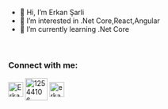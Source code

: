 - 👋 Hi, I’m Erkan Şarli
- 👀 I’m interested in .Net Core,React,Angular
- 🌱 I’m currently learning .Net Core

<br>
<h3 align="left">Connect with me:</h3>
<p align="left">
<a href="https://www.linkedin.com/public-profile/settings?lipi=urn%3Ali%3Apage%3Ad_flagship3_profile_self_edit_contact-info%3BP%2Bgc8EN5SmuHHUnO1Wo48g%3D%3D" target="blank" rel=”noopener”><img align="center" src="https://velanovascular.com/wp-content/uploads/2020/06/LinkedIn.png" alt="Erkan Şarlı" height="30" width="30" /></a>
<a href="https://stackoverflow.com/users/18803444/erkan" target="blank" rel=”noopener”><img align="center" src="https://upload.wikimedia.org/wikipedia/commons/thumb/e/ef/Stack_Overflow_icon.svg/768px-Stack_Overflow_icon.svg.png" alt="12544106" height="45" width="45" /></a>
<a href="https://www.hackerrank.com/erkansrli?hr_r=1" target="blank" rel="noopener"><img align="center"
src="https://wikiimg.tojsiabtv.com/wikipedia/commons/4/40/HackerRank_Icon-1000px.png"  alt="erkansrlii" height="30" width="30" /></a>
<!---
erkansrli/erkansrli is a ✨ special ✨ repository because its `README.md` (this file) appears on your GitHub profile.
You can click the Preview link to take a look at your changes.
--->
